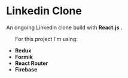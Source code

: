 # Linkedin Clone
<p> An ongoing Linkedin clone build with <strong> React.js .</strong></p>
<ul>
  <p>For this project I'm using:</p>
  <li><strong>Redux</strong></li>
  <li><strong>Formik</strong></li>
   <li><strong>React Router</strong></li>
   <li><strong>Firebase</strong></li>
  </ul?
